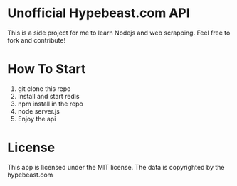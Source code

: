 Unofficial Hypebeast.com API
============================
This is a side project for me to learn Nodejs and web scrapping.
Feel free to fork and contribute!

How To Start
=============
1. git clone this repo
2. Install and start redis
3. npm install in the repo
4. node server.js
5. Enjoy the api

License
=======
This app is licensed under the MIT license. The data is copyrighted by the hypebeast.com

